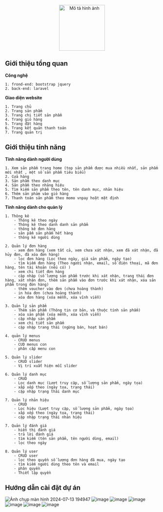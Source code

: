 <p align="center">
    <img src="https://github.com/user-attachments/assets/f56e7aaa-140d-4866-b53f-9ab23c0f56b3" alt="Mô tả hình ảnh" width="150" />
</p>

## Giới thiệu tổng quan



**Công nghệ** 

    1. frond-end: bootstrap jquery
    2. back-end: laravel
    
**Giao diện website** 

    1. Trang chủ
    2. Trang sản phẩm
    3. Trang chi tiết sản phẩm
    4. Trang giỏ hàng
    5. Trang đặt hàng
    6. Trang kết quản thanh toán
    7. Trang quản trị 

## Giới thiệu tính năng

**Tính năng dành người dùng** 

    1. Xem sản phẩm trang home (top sản phẩm được mua nhiều nhất, sản phẩm mới nhất , một số sản phẩm tiêu biểu)
    2. Cửa hàng 
    3. Sản phẩm theo danh mục
    4. Sản phẩm theo nhảng hiệu
    5. Tìm kiếm sản phẩm theo tên, tên danh mục, nhản hiệu
    6. Thêm sản phảm vào giỏ hàng
    7. Thanh toán sản phẩm theo momo vnpay hoặt mặt định 
    
**Tính năng dành cho quản lý** 

    1. Thông kê
        - Thông kê theo ngày 
        - Thông kê theo danh danh sản phẩm 
        - thông kê đơn hàng 
        - sản pẩm sản phẩm hết hàng
        - thông kê người dùng
        
    2. Quản lý đơn hàng 
        - xem đơn hàng (xem tất cả, xem chưa xát nhận, xem đã xát nhận, đã hủy đơn, đã xóa đơn hàng)
        - lọc đơn hàng (Lọc theo ngày, giá sản phẩm, ngày tạo)
        - tìm kiếm đơn hàng (Theo người nhận, email, số điện thoại, mã đơn hàng, tên tài khoản (nếu có) )
        - xem chi tiết đơn hàng 
        - cập nhập (số lượng sản phẩm trước khi xát nhận, trang thái đơn hàng, xát nhận đơn, thêm sản phẩm vào đơn trước khi xát nhận, xóa sản phẩm trong đơn hàng)
        - thêm voucher vào đơn (chưa hoàng thành)
        - in hóa đơn (chưa hoàng thành)
        - xóa đơn hàng (xóa mềnh, xóa vĩnh viễn)
        
    3. Quản lý sản phẩm
        - Thêm sản phẩm (Thông tin cơ bản, và thuộc tính sản phẩm)
        - xóa sản phẩm (xóa mềnh, xóa vĩnh viễn)
        - cập nhập sản phẩm
        - xem chi tiết sản phẩm
        - cập nhập trang thái (ngừng bán, hoạt bán)
   
    4. quản lý menus
        - CRUD menus
        - CUD menus con
        - phân cấp menu con

    5. Quản lý slider
        - CRUD slider
        - Vị trí xuất hiện mỗi slider 
        
    6. Quản lý danh mục
        - CRUD 
        - Lọc danh mục (Lượt truy cập, số lượng sản phẩm, ngày tọa)
        - xấp xếp theo (ngày tọa, trạng thái)
        - cập nhập trạng thái danh mục
        
    7. Quản lý nhản hiệu
        - CRUD 
        - Lọc hiệu (Lượt truy cập, số lượng sản phẩm, ngày tọa)
        - xấp xếp theo (ngày tọa, trạng thái)
        - cập nhập trạng thái nhản hiệu
        
    7. Quản lý đánh giá
        - hiển thị đánh giá
        - trả lời đánh giá
        - tìm kiếm (tên sản phẩm, tên người dùng, email)
        - lọc theo ngày
        
    8. Quản lý user
        - CRUD user
        - lọc theo quyền số lượng đơn hàng đã mua, ngày tạo 
        - tìm kiếm người dùng theo tên và email
        - phân quyền
        - Thiết lập quyền
        
## Hướng dẫn cài đặt dự án

![Ảnh chụp màn hình 2024-07-13 194947](https://github.com/user-attachments/assets/b3053910-f876-4995-9f3c-9e288597fe5e)
![image](https://github.com/user-attachments/assets/79658f10-471a-4233-9c7c-a3c5e375cd5b) ![image](https://github.com/user-attachments/assets/339734e1-3f87-4f26-a82e-19f1e16e480e)
![image](https://github.com/user-attachments/assets/2b3c8bd7-b465-4340-bb02-f305c2284101) ![image](https://github.com/user-attachments/assets/705b8659-2ad6-47ed-a86b-54bc7342808b)
![image](https://github.com/user-attachments/assets/8e229a07-f199-4994-8099-543848957a49)
![image](https://github.com/user-attachments/assets/863d18a5-d182-4f15-a902-0c09cc98f20e)


